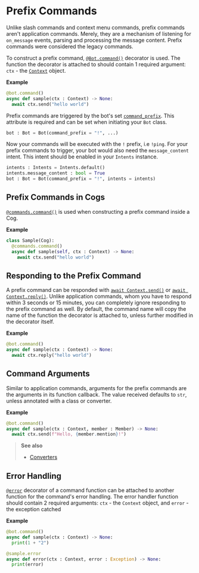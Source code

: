 # Prefix Commands
Unlike slash commands and context menu commands, prefix commands aren't application commands. Merely, they are a mechanism of listening for ` on_message ` events, parsing and processing the message content. Prefix commands were considered the legacy commands.

To construct a prefix command, [` @Bot.command() `](https://discordpy.readthedocs.io/en/stable/ext/commands/api.html#discord.ext.commands.Bot.command) decorator is used. The function the decorator is attached to should contain 1 required argument: ` ctx ` - the [` Context `](https://discordpy.readthedocs.io/en/stable/ext/commands/api.html#discord.ext.commands.Context) object.

**Example**
```py
@bot.command()
async def sample(ctx : Context) -> None:
  await ctx.send("hello world")
```

Prefix commands are triggered by the bot's set [` command_prefix `](https://discordpy.readthedocs.io/en/stable/ext/commands/api.html#discord.ext.commands.Bot.command_prefix). This attribute is required and can be set when initiating your ` Bot ` class.

```py
bot : Bot = Bot(command_prefix = "!", ...)
```

Now your commands will be executed with the ` ! ` prefix, i.e ` !ping `. For your prefix commands to trigger, your bot would also need the ` message_content ` intent. This intent should be enabled in your ` Intents ` instance.

```py
intents : Intents = Intents.default()
intents.message_content : bool = True
bot : Bot = Bot(command_prefix = "!", intents = intents)
```


## Prefix Commands in Cogs
[` @commands.command() `](https://discordpy.readthedocs.io/en/stable/ext/commands/api.html#discord.ext.commands.command) is used when constructing a prefix command inside a Cog.

**Example**
```py
class Sample(Cog):
  @commands.command()
  async def sample(self, ctx : Context) -> None:
    await ctx.send("hello world")
```


## Responding to the Prefix Command
A prefix command can be responded with [` await Context.send() `](https://discordpy.readthedocs.io/en/stable/ext/commands/api.html#discord.ext.commands.Context.send) or [` await Context.reply() `](https://discordpy.readthedocs.io/en/stable/ext/commands/api.html#discord.ext.commands.Context.reply). Unlike application commands, whom you have to respond within 3 seconds or 15 minutes, you can completely ignore responding to the prefix command as well. By default, the command name will copy the name of the function the decorator is attached to, unless further modified in the decorator itself.

**Example**
```py
@bot.command()
async def sample(ctx : Context) -> None:
  await ctx.reply("hello world")
```


## Command Arguments
Similar to application commands, arguments for the prefix commands are the arguments in its function callback. The value received defaults to ` str `, unless annotated with a class or converter.

**Example**
```py
@bot.command()
async def sample(ctx : Context, member : Member) -> None:
  await ctx.send(f"Hello, {member.mention}!")
```

> **See also**
> 
> - [Converters](https://discordpy.readthedocs.io/en/stable/ext/commands/api.html#converters)


## Error Handling
[` @error `](https://discordpy.readthedocs.io/en/stable/ext/commands/api.html#discord.ext.commands.Command.error) decorator of a command function can be attached to another function for the command's error handling. The error handler function should contain 2 required arguments: ` ctx ` - the ` Context ` object, and ` error ` - the exception catched

**Example**
```py
@bot.command()
async def sample(ctx : Context) -> None:
  print(1 + "2")

@sample.error
async def error(ctx : Context, error : Exception) -> None:
  print(error)
```